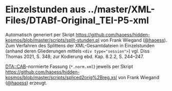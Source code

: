 # Einzelstunden aus ../master/XML-Files/DTABf-Original_TEI-P5-xml

Automatisch generiert per Skript https://github.com/haoess/hidden-kosmos/blob/master/scripts/split-stunden.pl von Frank Wiegand ([@haoess](https://github.com/haoess)).
Zum Verfahren des Splittens der XML-Gesamtdateien in Einzelstunden (anhand deren Gliederungen mittels `<div type="session">`) vgl. Diss Thomas 2021, S. 348; zur Kodierung ebd. Kap. 8.2.2, S. 244–247.

[DTA::CAB](https://www.deutschestextarchiv.de/public/cab/)-normierte Fassung (`*.norm.xml`) jeweils per Skript https://github.com/haoess/hidden-kosmos/blob/master/scripts/spliced2orig%2Breg.xsl von Frank Wiegand ([@haoess](https://github.com/haoess)) erzeugt.
